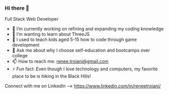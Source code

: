 ### Hi there 👋


Full Stack Web Developer

- 🔭 I’m currently working on refining and expanding my coding knowledge
- 🌱 I’m wanting to learn about ThreeJS
- 👾 I used to teach kids aged 5-15 how to code through game development
- 💬 Ask me about why I choose self-education and bootcamps over college 
- 📫 How to reach me: renee.troiani@gmail.com
- ⚡ Fun fact: Even though I love technology and computers, my favorite place to be is hiking in the Black Hills!

Connect with me on LinkedIn --> https://www.linkedin.com/in/reneetroiani/

